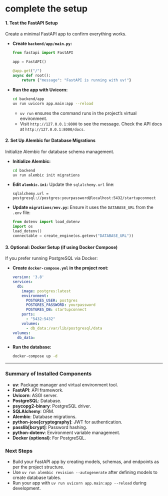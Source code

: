 # complete the setup

#### 1. **Test the FastAPI Setup**
Create a minimal FastAPI app to confirm everything works.

- **Create `backend/app/main.py`:**
  ```python
  from fastapi import FastAPI

  app = FastAPI()

  @app.get("/")
  async def root():
      return {"message": "FastAPI is running with uv!"}
  ```

- **Run the app with Uvicorn:**
  ```bash
  cd backend/app
  uv run uvicorn app.main:app --reload
  ```
  - `uv run` ensures the command runs in the project’s virtual environment.
  - Visit `http://127.0.0.1:8000` to see the message. Check the API docs at `http://127.0.0.1:8000/docs`.

#### 2. **Set Up Alembic for Database Migrations**
Initialize Alembic for database schema management.

- **Initialize Alembic:**
  ```bash
  cd backend
  uv run alembic init migrations
  ```

- **Edit `alembic.ini`:**
  Update the `sqlalchemy.url` line:
  ```
  sqlalchemy.url = postgresql://postgres:yourpassword@localhost:5432/startupconnect
  ```

- **Update `migrations/env.py`:**
  Ensure it uses the `DATABASE_URL` from the `.env` file:
  ```python
  from dotenv import load_dotenv
  import os
  load_dotenv()
  connectable = create_engine(os.getenv("DATABASE_URL"))
  ```

#### 3. **Optional: Docker Setup (if using Docker Compose)**
If you prefer running PostgreSQL via Docker:

- **Create `docker-compose.yml` in the project root:**
  ```yaml
  version: '3.8'
  services:
    db:
      image: postgres:latest
      environment:
        POSTGRES_USER: postgres
        POSTGRES_PASSWORD: yourpassword
        POSTGRES_DB: startupconnect
      ports:
        - "5432:5432"
      volumes:
        - db_data:/var/lib/postgresql/data
  volumes:
    db_data:
  ```

- **Run the database:**
  ```bash
  docker-compose up -d
  ```

---

### Summary of Installed Components
- **uv**: Package manager and virtual environment tool.
- **FastAPI**: API framework.
- **Uvicorn**: ASGI server.
- **PostgreSQL**: Database.
- **psycopg2-binary**: PostgreSQL driver.
- **SQLAlchemy**: ORM.
- **Alembic**: Database migrations.
- **python-jose[cryptography]**: JWT for authentication.
- **passlib[bcrypt]**: Password hashing.
- **python-dotenv**: Environment variable management.
- **Docker (optional)**: For PostgreSQL.

### Next Steps
- Build your FastAPI app by creating models, schemas, and endpoints as per the project structure.
- Use `uv run alembic revision --autogenerate` after defining models to create database tables.
- Run your app with `uv run uvicorn app.main:app --reload` during development.
